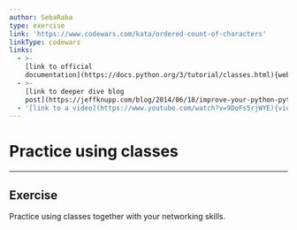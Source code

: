 ```yaml
---
author: SebaRaba
type: exercise
link: 'https://www.codewars.com/kata/ordered-count-of-characters'
linkType: codewars
links:
  - >-
    [link to official
    documentation](https://docs.python.org/3/tutorial/classes.html){website}
  - >-
    [link to deeper dive blog
    post](https://jeffknupp.com/blog/2014/06/18/improve-your-python-python-classes-and-object-oriented-programming/){website}
  - '[link to a video](https://www.youtube.com/watch?v=9DoFs5rjWYE){video}'
---
```


# Practice using classes


---

## Exercise

Practice using classes together with your networking skills.
